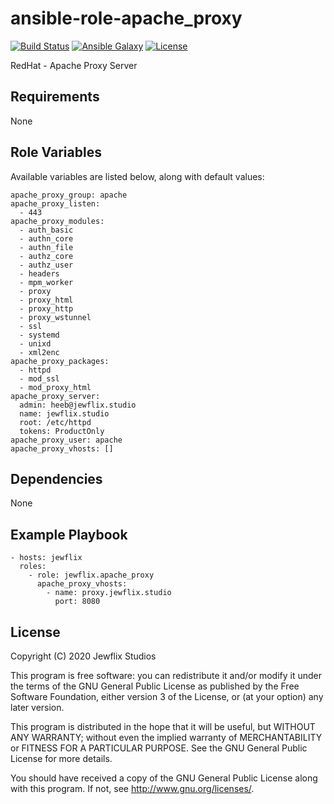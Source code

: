 # ansible-role-apache_proxy

[![Build Status](https://travis-ci.org/jewflix/ansible-role-apache_proxy.svg?branch=master)](https://travis-ci.org/jewflix/ansible-role-apache_proxy)
[![Ansible Galaxy](https://img.shields.io/badge/ansible--galaxy-apache_proxy-blue.svg?style=flat)](https://galaxy.ansible.com/jewflix/apache_proxy)
[![License](https://img.shields.io/badge/license-GPLv3-brightgreen.svg?style=flat)](COPYING)

RedHat - Apache Proxy Server

## Requirements

None

## Role Variables

Available variables are listed below, along with default values:

    apache_proxy_group: apache
    apache_proxy_listen:
      - 443
    apache_proxy_modules:
      - auth_basic
      - authn_core
      - authn_file
      - authz_core
      - authz_user
      - headers
      - mpm_worker
      - proxy
      - proxy_html
      - proxy_http
      - proxy_wstunnel
      - ssl
      - systemd
      - unixd
      - xml2enc
    apache_proxy_packages:
      - httpd
      - mod_ssl
      - mod_proxy_html
    apache_proxy_server:
      admin: heeb@jewflix.studio
      name: jewflix.studio
      root: /etc/httpd
      tokens: ProductOnly
    apache_proxy_user: apache
    apache_proxy_vhosts: []

## Dependencies

None

## Example Playbook

    - hosts: jewflix
      roles:
        - role: jewflix.apache_proxy
          apache_proxy_vhosts:
            - name: proxy.jewflix.studio
              port: 8080

## License

Copyright (C) 2020 Jewflix Studios

This program is free software: you can redistribute it and/or modify
it under the terms of the GNU General Public License as published by
the Free Software Foundation, either version 3 of the License, or
(at your option) any later version.

This program is distributed in the hope that it will be useful,
but WITHOUT ANY WARRANTY; without even the implied warranty of
MERCHANTABILITY or FITNESS FOR A PARTICULAR PURPOSE. See the
GNU General Public License for more details.

You should have received a copy of the GNU General Public License
along with this program. If not, see <http://www.gnu.org/licenses/>.
